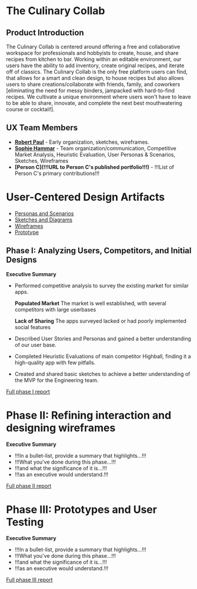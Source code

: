 # The Culinary Collab


## **Product Introduction**
The Culinary Collab is centered around offering a free and collaborative workspace for professionals and hobbyists to create, house, and share recipes from kitchen to bar. Working within an editable environment, our users have the ability to add inventory, create original recipes, and iterate off of classics. The Culinary Collab is the only free platform users can find, that allows for a smart and clean design, to house recipes but also allows users to share creations/collaborate with friends, family, and coworkers [eliminating the need for messy binders, jampacked with hard-to-find recipes. We cultivate a unique environment where users won't have to leave to be able to share, innovate, and complete the next best mouthwatering course or cocktail!].

## UX Team Members

* **[Robert Paul](https://usabilityengineering.github.io/ux-portfolio-robkpaul/)** - Early organization, sketches, wireframes.
* **[Sophie Hammar](https://usabilityengineering.github.io/ux-portfolio-shammar001/)** - Team organization/communication, Competitive Market Analysis, Heuristic Evaluation, User Personas & Scenarios, Sketches, Wireframes
* **[Person C](!!!URL to Person C's published portfolio!!!)** - !!!List of Person C's primary contributions!!!

# User-Centered Design Artifacts

* [Personas and Scenarios](personas/)
* [Sketches and Diagrams](sketches/)
* [Wireframes](wireframes/)
* [Prototype](#)

## Phase I: Analyzing Users, Competitors, and Initial Designs

**Executive Summary**

* Performed competitive analysis to survey the existing market for similar apps.

    **Populated Market** The market is well established, with several competitors with large userbases

    **Lack of Sharing** The apps surveyed lacked or had poorly implemented social features

* Described User Stories and Personas and gained a  better understanding of our user base.

* Completed Heuristic Evaluations of main competitor Highball, finding it a high-quality app with few pitfalls.

* Created and shared basic sketches to achieve a better understanding of the MVP for the Engineering team.

[Full phase I report](phaseI/)

# Phase II: Refining interaction and designing wireframes

**Executive Summary**

* !!!In a bullet-list, provide a summary that highlights...!!!
* !!!What you've done during this phase...!!!
* !!!and what the significance of it is...!!!
* !!!as an executive would understand.!!!

[Full phase II report](phaseII/)

# Phase III: Prototypes and User Testing

**Executive Summary**

* !!!In a bullet-list, provide a summary that highlights...!!!
* !!!What you've done during this phase...!!!
* !!!and what the significance of it is...!!!
* !!!as an executive would understand.!!!

[Full phase III report](phaseIII/)
